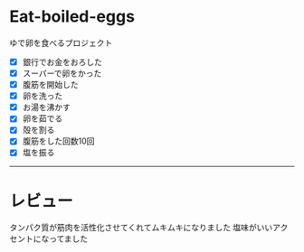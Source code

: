 # Eat-boiled-eggs
ゆで卵を食べるプロジェクト  
- [x] 銀行でお金をおろした   
- [x] スーパーで卵をかった  
- [x] 腹筋を開始した   
- [x] 卵を洗った   
- [x] お湯を沸かす  
- [x] 卵を茹でる
- [x] 殻を割る
- [x] 腹筋をした回数10回  
- [x] 塩を振る   
---
# レビュー  
タンパク質が筋肉を活性化させてくれてムキムキになりました
塩味がいいアクセントになってました

